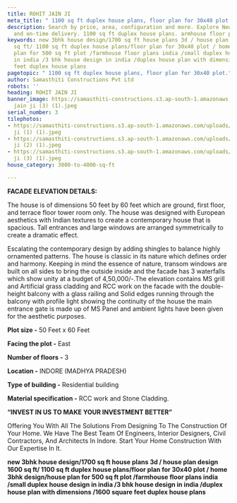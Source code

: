 ```yaml
---
title: ROHIT JAIN JI
meta_title: " 1100 sq ft duplex house plans, floor plan for 30x40 plot."
description: Search by price, area, configuration and more. ‎Explore New Projects,  quality
  and on-time delivery. 1100 sq ft duplex house plans. armhouse floor plans india.
keywords: new 3bhk house design/1700 sq ft house plans 3d / house plan design 1600
  sq ft/ 1100 sq ft duplex house plans/floor plan for 30x40 plot / home 3bhk design/house
  plan for 500 sq ft plot /farmhouse floor plans india /small duplex house design
  in india /3 bhk house design in india /duplex house plan with dimensions /1600 square
  feet duplex house plans
pagetopic: " 1100 sq ft duplex house plans, floor plan for 30x40 plot."
author: Samasthiti Constructions Pvt Ltd
robots: ''
heading: ROHIT JAIN JI
banner_image: https://samasthiti-constructions.s3.ap-south-1.amazonaws.com/uploads/rohit
  jain ji (3) (1).jpeg
serial_number: 3
tilephotos:
- https://samasthiti-constructions.s3.ap-south-1.amazonaws.com/uploads/rohit jain
  ji (1) (1).jpeg
- https://samasthiti-constructions.s3.ap-south-1.amazonaws.com/uploads/rohit jain
  ji (2) (1).jpeg
- https://samasthiti-constructions.s3.ap-south-1.amazonaws.com/uploads/rohit jain
  ji (3) (1).jpeg
house_category: 3000-to-4000-sq-ft

---
```

**FACADE ELEVATION DETAILS:**

The house is of dimensions 50 feet by 60 feet which are ground, first floor, and terrace floor tower room only. The house was designed with European aesthetics with Indian textures to create a contemporary house that is spacious. Tall entrances and large windows are arranged symmetrically to create a dramatic effect.

Escalating the contemporary design by adding shingles to balance highly ornamented patterns. The house is classic in its nature which defines order and harmony. Keeping in mind the essence of nature, transom windows are built on all sides to bring the outside inside and the facade has 3 waterfalls which show unity at a budget of 4,50,000/-.The elevation contains MS grill and Artificial grass cladding and RCC work on the facade with the double-height balcony with a glass railing and Solid edges running through the balcony with profile light showing the continuity of the house the main entrance gate is made up of MS Panel and ambient lights have been given for the aesthetic purposes.

**Plot size -** 50 Feet x 60 Feet

**Facing the plot -** East

**Number of floors -** 3

**Location -** INDORE (MADHYA PRADESH)

**Type of building -** Residential building

**Material specification -** RCC work and Stone Cladding.

**“INVEST IN US TO MAKE YOUR INVESTMENT BETTER”**

Offering You With All The Solutions From Designing To The Construction Of Your Home. We Have The Best Team Of Engineers, Interior Designers, Civil Contractors, And Architects In Indore. Start Your Home Construction With Our Expertise In It.

  
**new 3bhk house design/1700 sq ft house plans 3d / house plan design 1600 sq ft/ 1100 sq ft duplex house plans/floor plan for 30x40 plot / home 3bhk design/house plan for 500 sq ft plot /farmhouse floor plans india /small duplex house design in india /3 bhk house design in india /duplex house plan with dimensions /1600 square feet duplex house plans**
